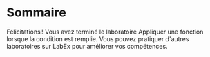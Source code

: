 # Sommaire

Félicitations ! Vous avez terminé le laboratoire Appliquer une fonction lorsque la condition est remplie. Vous pouvez pratiquer d'autres laboratoires sur LabEx pour améliorer vos compétences.
